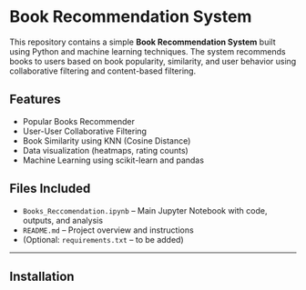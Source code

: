 # Book Recommendation System

This repository contains a simple **Book Recommendation System** built using Python and machine learning techniques. The system recommends books to users based on book popularity, similarity, and user behavior using collaborative filtering and content-based filtering.

## Features

- Popular Books Recommender
- User-User Collaborative Filtering
- Book Similarity using KNN (Cosine Distance)
- Data visualization (heatmaps, rating counts)
- Machine Learning using scikit-learn and pandas

## Files Included

- `Books_Reccomendation.ipynb` – Main Jupyter Notebook with code, outputs, and analysis
- `README.md` – Project overview and instructions
- (Optional: `requirements.txt` – to be added)

---

## Installation

